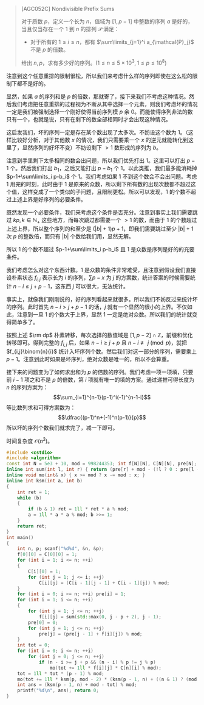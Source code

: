 > [AGC052C] Nondivisible Prefix Sums
>
> 对于质数 $p$，定义一个长为 $n$，值域为 $[1,p-1]$ 中整数的序列 $a$ 是好的，当且仅当存在一个 $1$ 到 $n$ 的排列 $\mathcal{P}$ 满足：
> - 对于所有的 $1\le i\le n$，都有 $\sum\limits_{j=1}^i a_{\mathcal{P}_j}$ 不是 $p$ 的倍数。
>
> 给出 $n,p$，求有多少好的序列。($1\le n\le 5\times 10^3,1\le p\le 10^8$)

注意到这个任意重排的限制很松，所以我们来考虑什么样的序列即使在这么松的限制下都不是好的。

显然，如果 $a$ 的序列和是 $p$ 的倍数，那就寄了，接下来我们不考虑这种情况。然后我们考虑把任意重排的过程视为不断从其中选择一个元素，则我们考虑坏的情况一定是我们被强制选择一个刚好使得当前序列模 $p$ 余 $0$。而能使得序列非法的数只有一个，也就是说，只有在剩下的数全部相同时才会出现这种情况。

这启发我们，坏的序列一定是存在某个数出现了太多次。不妨设这个数为 $1$。（这样比较好分析，对于其他数 $x$ 的情况，我们只需要乘一个 $x$ 的逆元就能转化到这里了，显然序列的好坏不变）不妨设剩下 $>1$ 数形成的序列为 $b$。

注意到手里剩下太多相同的数会出问题，所以我们优先打出 $1$。这里可以打出 $p-1$ 个。然后我们打出 $b_1$，之后又能打出 $p-b_1$ 个 $1$。以此类推，我们最多能消耗掉 $p-1+\sum\limits_i p-b_i$ 个 $1$。我们考虑如果 $1$ 不到这个数会不会出问题。考虑 $1$ 用完的时刻，此时由于 $1$ 是原来的众数，所以剩下所有数的出现次数都不超过这个值，这样变成了一个类似的子问题，且限制更松。所以可以发现，$1$ 的个数不超过上述上界是好序列的必要条件。

既然发现一个必要条件，我们来考虑这个条件是否充分。注意到事实上我们需要跳过 $kp,k\in \mathbb{N}_+$ 这些地方，而每次跳过都需要一个 $>1$ 的数，而由于 $1$ 的个数超过上述上界，所以整个序列的和至少是 $(|b|+1)p+1$，即我们需要跳过至少 $|b|+1$ 次 $p$ 的整数倍，而只有 $|b|$ 个数给我们用，显然无解。

所以 $1$ 的个数不超过 $p-1+\sum\limits_i p-b_i$ 且 $1$ 是众数是序列是好的的充要条件。

我们考虑怎么对这个东西计数。$1$ 是众数的条件非常难受，且注意到假设我们直接设朴素状态 $f_{i,j}$ 表示长为 $i$ 的序列，$\sum p-x$ 为 $j$ 的方案数，统计答案的时候需要统计 $n-i\le j+p-1$，这东西 $j$ 可以很大，无法统计。

事实上，就像我们刚刚说的，好的序列看起来就很多。所以我们不妨反过来统计坏的序列。此时首先 $n-i>j+p-1$ 的话，$j$ 就有一个显然的很小的上界。不仅如此，注意到一旦 $1$ 的个数大于上界，显然 $1$ 一定是绝对众数。所以我们的统计就变得简单多了。

按照上述 $\rm dp$ 朴素转移，每次选择的数值域是 $[1,p-2]\cap \mathbb{Z}$，前缀和优化转移即可。得到完整的 $f_{i,j}$ 后，如果 $n-i\ge j+p$ 且 $n-i\not\equiv j\pmod{p}$，就把 $f_{i,j}\binom{n}{i}$ 统计入坏序列个数。然后我们对这一部分的序列，需要乘上 $p-1$。注意到此时如果是坏序列，绝对众数是唯一的，所以不会算重。

接下来的问题变为了如何求出和为 $p$ 的倍数的序列。我们考虑一项一项填，只要前 $i-1$ 项之和不是 $p$ 的倍数，第 $i$ 项就有唯一的填的方案。通过递推可得长度为 $n$ 的序列方案为：
$$\sum_{i=1}^{n-1}(p-1)^i(-1)^{n-1-i}$$
等比数列求和可得方案数为：
$$\dfrac{(p-1)^n+(-1)^n(p-1)}{p}$$
所以坏的序列个数我们就求完了，减一下即可。

时间复杂度 $\mathcal{O}(n^2)$。
```cpp
#include <cstdio>
#include <algorithm>
const int N = 5e3 + 10, mod = 998244353; int f[N][N], C[N][N], pre[N];
inline int sum(int l, int r) { return (pre[r] + mod - (!l ? 0 : pre[l - 1])) % mod; } 
inline void mo(int& x) { x >= mod ? x -= mod : x; }
inline int ksm(int a, int b)
{
	int ret = 1;
	while (b)
	{
		if (b & 1) ret = 1ll * ret * a % mod;
		a = 1ll * a * a % mod; b >>= 1;
	}
	return ret;
}
int main()
{
	int n, p; scanf("%d%d", &n, &p);
	f[0][0] = C[0][0] = 1;
	for (int i = 1; i <= n; ++i)
	{
		C[i][0] = 1;
		for (int j = 1; j <= i; ++j)
			C[i][j] = (C[i - 1][j - 1] + C[i - 1][j]) % mod;
	}
	for (int i = 0; i <= n; ++i) pre[i] = 1;
	for (int i = 1; i <= n; ++i)
	{
		for (int j = 1; j <= n; ++j)
			f[i][j] = sum(std::max(0, j - p + 2), j - 1);
		pre[0] = 0;
		for (int j = 1; j <= n; ++j)
			pre[j] = (pre[j - 1] + f[i][j]) % mod;
	}
	int tot = 0;
	for (int i = 0; i <= n; ++i)
		for (int j = 0; j <= n; ++j)
			if (n - i >= j + p && (n - i) % p != j % p) 
				mo(tot += 1ll * f[i][j] * C[n][i] % mod);
	tot = 1ll * tot * (p - 1) % mod;
	mo(tot += 1ll * ksm(p, mod - 2) * (ksm(p - 1, n) + ((n & 1) ? (mod - p + 1) : (p - 1))) % mod);
	int ans = (ksm(p - 1, n) + mod - tot) % mod;
	printf("%d\n", ans); return 0;
}
```
